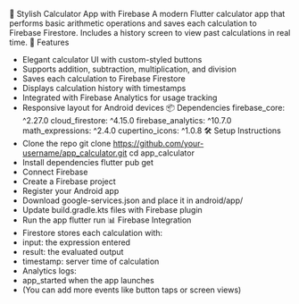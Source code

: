📱 Stylish Calculator App with Firebase
A modern Flutter calculator app that performs basic arithmetic operations and saves each calculation to Firebase Firestore. Includes a history screen to view past calculations in real time.
🚀 Features
- Elegant calculator UI with custom-styled buttons
- Supports addition, subtraction, multiplication, and division
- Saves each calculation to Firebase Firestore
- Displays calculation history with timestamps
- Integrated with Firebase Analytics for usage tracking
- Responsive layout for Android devices
📦 Dependencies
firebase_core: ^2.27.0
cloud_firestore: ^4.15.0
firebase_analytics: ^10.7.0
math_expressions: ^2.4.0
cupertino_icons: ^1.0.8
🛠️ Setup Instructions
- Clone the repo
git clone https://github.com/your-username/app_calculator.git
cd app_calculator
- Install dependencies
flutter pub get
- Connect Firebase
- Create a Firebase project
- Register your Android app
- Download google-services.json and place it in android/app/
- Update build.gradle.kts files with Firebase plugin
- Run the app
flutter run
📊 Firebase Integration
- Firestore stores each calculation with:
- input: the expression entered
- result: the evaluated output
- timestamp: server time of calculation
- Analytics logs:
- app_started when the app launches
- (You can add more events like button taps or screen views)
